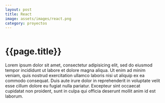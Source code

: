 ```yaml
---
layout: post
title: React
image: assets/images/react.png
category: proyectos
---
```

<div class="row">
  <div class="col-md-7"><img class="img-responsive" src="{{ site.baseurl}}/assets/images/react.png" alt="" /></div>
  <div class="col-md-5">
    <h1>{{page.title}}</h1>
    <p>
    Lorem ipsum dolor sit amet, consectetur adipisicing elit, sed do eiusmod tempor incididunt ut labore et dolore magna aliqua. Ut enim ad minim veniam, quis nostrud exercitation ullamco laboris nisi ut aliquip ex ea commodo consequat. Duis aute irure dolor in reprehenderit in voluptate velit esse cillum dolore eu fugiat nulla pariatur. Excepteur sint occaecat cupidatat non proident, sunt in culpa qui officia deserunt mollit anim id est laborum.
  </p></div>
</div>
